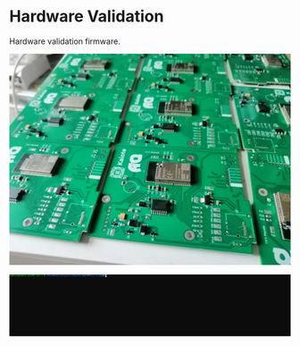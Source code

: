 # Hardware Validation

Hardware validation firmware.

![OpenHAP image](../../../images/boards.jpeg)

![Terminal capture](../../../images/terminalCaptureHardwareValidation.svg)